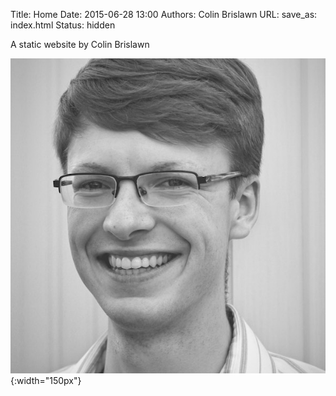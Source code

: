 Title: Home 
Date: 2015-06-28 13:00
Authors: Colin Brislawn
URL:
save_as: index.html 
Status: hidden


A static website by Colin Brislawn

![ ](/images/colin.jpg){:width="150px"}
